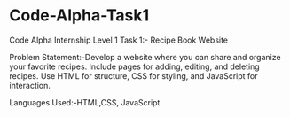 # Code-Alpha-Task1
Code Alpha Internship Level 1 Task 1:- Recipe Book Website

Problem Statement:-Develop a website where you can share and organize your
favorite recipes. Include pages for adding, editing, and deleting
recipes. Use HTML for structure, CSS for styling, and JavaScript for interaction.

Languages Used:-HTML,CSS, JavaScript.
